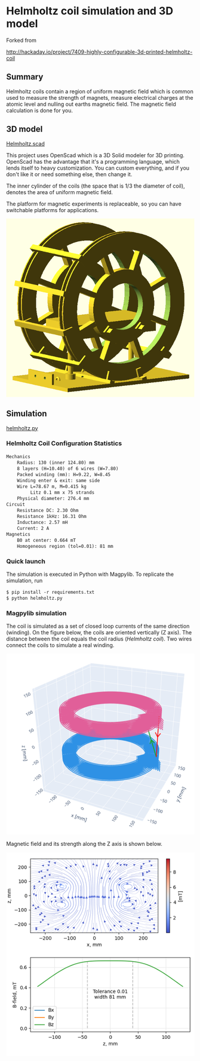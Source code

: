 # Helmholtz coil simulation and 3D model

Forked from

http://hackaday.io/project/7409-highly-configurable-3d-printed-helmholtz-coil

## Summary

Helmholtz coils contain a region of uniform magnetic field which is common used to measure the strength of magnets, measure electrical charges at the atomic level and nulling out earths magnetic field. The magnetic field calculation is done for you.


## 3D model

[Helmholtz.scad](Helmholtz.scad)

This project uses OpenScad which is a 3D Solid modeler for 3D printing. OpenScad has the advantage that it's a programming language, which lends itself to heavy customization. You can custom everything, and if you don't like it or need something else, then change it.

The inner cylinder of the coils (the space that is 1/3 the diameter of coil), denotes the area of uniform magnetic field.

The platform for magnetic experiments is replaceable, so you can have switchable platforms for applications.

![](screenshots/3dmodel.png)

## Simulation

[helmholtz.py](helmholtz.py)

### Helmholtz Coil Configuration Statistics

    Mechanics
        Radius: 130 (inner 124.80) mm
        8 layers (H=10.40) of 6 wires (W=7.80)
        Packed winding (mm): H=9.22, W=8.45
        Winding enter & exit: same side
        Wire L=78.67 m, M=0.415 kg
             Litz 0.1 mm x 75 strands
        Physical diameter: 276.4 mm
    Circuit
        Resistance DC: 2.30 Ohm
        Resistance 1kHz: 16.31 Ohm
        Inductance: 2.57 mH
        Current: 2 A
    Magnetics
        B0 at center: 0.664 mT
        Homogeneous region (tol=0.01): 81 mm


### Quick launch

The simulation is executed in Python with Magpylib. To replicate the simulation, run

```
$ pip install -r requirements.txt
$ python helmholtz.py
```

### Magpylib simulation

The coil is simulated as a set of closed loop currents of the same direction (winding).
On the figure below, the coils are oriented vertically (Z axis).
The distance between the coil equals the coil radius (*Helmholtz coil*).
Two wires connect the coils to simulate a real winding.

![](screenshots/plotly.png)

Magnetic field and its strength along the Z axis is shown below.

![](screenshots/magnetic_plot.png)